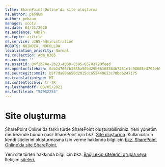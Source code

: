 ```yaml
---
title: SharePoint Online'da site oluşturma
ms.author: pebaum
author: pebaum
manager: scotv
ms.date: 04/21/2020
ms.audience: Admin
ms.topic: article
ms.service: o365-administration
ROBOTS: NOINDEX, NOFOLLOW
localization_priority: Normal
ms.collection: Adm_O365
ms.custom: ''
ms.assetid: 84f2b70e-2b23-4039-8305-85783798feed
ms.openlocfilehash: 0ab24766fb3685a90bd29b66168364b7451e1c98685ed792eb595bec9cb1b0ac
ms.sourcegitcommit: b5f7da89a650d2915dc652449623c78be6247175
ms.translationtype: MT
ms.contentlocale: tr-TR
ms.lasthandoff: 08/05/2021
ms.locfileid: "54032254"
---
```

# <a name="create-a-site"></a>Site oluşturma

SharePoint Online'da farklı türde SharePoint oluşturabilirsiniz. Yeni yönetim merkezinde bunun nasıl SharePoint için bkz. [Site oluşturma](https://go.microsoft.com/fwlink/?linkid=866295). Kullanıcıların kendi sitelerini oluşturmasına izin verme hakkında bilgi için [bkz. SharePoint Online'da site SharePoint.](https://go.microsoft.com/fwlink/?linkid=866296)
 
Yeni site türleri hakkında bilgi için bkz. [Bağlı ekip sitelerini grupla veya](https://go.microsoft.com/fwlink/?linkid=866292) İletişim [siteleri.](https://go.microsoft.com/fwlink/?linkid=866294)
    


